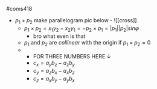 #coms418 
- $p_1 + p_2$ make parallelogram pic below
		- ![[cross]]
	- $p_1 \times p_2 = x_1y_2 - x_2y_1 = -p_2 \times p_1 = |p_1||p_2| sin \varphi$ 
		- bro what even is that
	- $p_1$ and $p_2$ are *collinear* with the origin if $p_1 \times p_2 = 0$ 
	- 	- FOR THREE NUMBERS HERE $\downarrow$
		- $c_x = a_yb_z - a_zb_y$
		- $c_y = a_zb_x - a_xb_z$
		- $c_z = a_xb_y - a_yb_x$